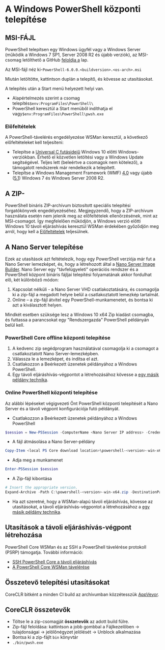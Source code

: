 # <a name="installing-powershell-core-on-windows"></a>A Windows PowerShell központi telepítése

## <a name="msi"></a>MSI-FÁJL

PowerShell telepítsen egy Windows ügyfél vagy a Windows Server (működik a Windows 7 SP1, Server 2008 R2 és újabb verziók), az MSI-csomag letölthető a GitHub [feloldja a][] lap.

Az MSI-fájl néz ki-`PowerShell-6.0.0.<buildversion>.<os-arch>.msi`
<!-- TODO: should be updated to point to the Download Center as well -->

Miután letöltötte, kattintson duplán a telepítő, és kövesse az utasításokat.

A telepítés után a Start menü helyezett helyi van.

* Alapértelmezés szerint a csomag telepítés`$env:ProgramFiles\PowerShell\`
* PowerShell keresztül a Start menüből indíthatja el vagy`$env:ProgramFiles\PowerShell\pwsh.exe`

### <a name="prerequisites"></a>Előfeltételek

A PowerShell-távelérés engedélyezése WSMan keresztül, a következő előfeltételeket kell teljesíteni:

* Telepítse a [Universal C futásidejű](https://www.microsoft.com/download/details.aspx?id=50410) Windows 10 előtti Windows-verziókban.
  Érhető el közvetlen letöltési vagy a Windows Update segítségével.
  Teljes lett (beleértve a csomagok nem kötelező), a támogatott rendszerek már rendelkezik a telepített.
* Telepítse a Windows Management Framework (WMF) [4.0](https://www.microsoft.com/download/details.aspx?id=40855) vagy újabb ([5.1](https://www.microsoft.com/download/details.aspx?id=54616)) Windows 7 és Windows Server 2008 R2.

## <a name="zip"></a>A ZIP-

PowerShell bináris ZIP-archívum biztosított speciális telepítési forgatókönyvek engedélyezéséhez.
Megjegyzendő, hogy a ZIP-archívum használata esetén nem jelenik meg az előfeltételek ellenőrzésének, mint az MSI-csomagot.
Így megfelelően működjön, a Windows verzió előtti Windows 10 távoli eljáráshívás keresztül WSMan érdekében győződjön meg arról, hogy kell a [Előfeltételek](#prerequisites) teljesülnek.

## <a name="deploying-on-nano-server"></a>A Nano Server telepítése

Ezek az utasítások azt feltételezik, hogy egy PowerShell verziója már fut a Nano Server lemezképet, és, hogy a létrehozott által a [Nano Server Image Builder](https://technet.microsoft.com/windows-server-docs/get-started/deploy-nano-server).
Nano Server egy "távfelügyeleti" operációs rendszer és a PowerShell központ bináris fájljai telepítési folyamatának akkor fordulhat elő, két különböző módon:

1. Kapcsolat nélküli - a Nano Server VHD csatlakoztatására, és csomagolja ki a zip-fájl a megadott helyre belül a csatlakoztatott lemezkép tartalmát.
1. Online – a zip-fájl átvitel egy PowerShell-munkamenetet, és bontsa ki azt a kiválasztott helyen.

Mindkét esetben szüksége lesz a Windows 10 x64 Zip kiadást csomagba, és futtassa a parancsokat egy "Rendszergazda" PowerShell példányán belül kell.

### <a name="offline-deployment-of-powershell-core"></a>PowerShell Core offline központi telepítése

1. A kedvenc zip segédprogram használatával csomagolja ki a csomagot a csatlakoztatott Nano Server-lemezképben.
1. Válassza le a lemezképet, és indítsa el azt.
1. Csatlakozzon a Beérkezett üzenetek példányához a Windows PowerShell.
1. Egy távoli eljáráshívás-végpontot a létrehozásához kövesse a [egy másik példány technika](#executed-by-another-instance-of-powershell-on-behalf-of-the-instance-that-it-will-register).

### <a name="online-deployment-of-powershell-core"></a>Online PowerShell központi telepítése

Az alábbi lépéseket végigvezeti Önt PowerShell központi telepítését a Nano Server és a távoli végpont konfigurációja futó példányát.

* Csatlakozzon a Beérkezett üzenetek példányához a Windows PowerShell

```powershell
$session = New-PSSession -ComputerName <Nano Server IP address> -Credential <An Administrator account on the system>
```

* A fájl átmásolása a Nano Server-példány

```powershell
Copy-Item <local PS Core download location>\powershell-<version>-win-x64.zip c:\ -ToSession $session
```

* Adja meg a munkamenet

```powershell
Enter-PSSession $session
```

* A Zip-fájl kibontása

```powershell
# Insert the appropriate version.
Expand-Archive -Path C:\powershell-<version>-win-x64.zip -DestinationPath "C:\PowerShellCore_<version>"
```

* Ha azt szeretné, hogy a WSMan-alapú távoli eljáráshívás, kövesse az utasításokat, a távoli eljáráshívás-végpontot a létrehozásához a [egy másik példány technika](../core-powershell/WSMan-Remoting-in-PowerShell-Core.md#executed-by-another-instance-of-powershell-on-behalf-of-the-instance-that-it-will-register).

## <a name="instructions-to-create-a-remoting-endpoint"></a>Utasítások a távoli eljáráshívás-végpont létrehozása

PowerShell Core WSMan és az SSH a PowerShell távelérése protokoll (PSRP) támogatja. További információ:

* [SSH PowerShell Core a távoli eljáráshívás][ssh-remoting]
* [A PowerShell Core WSMan távelérése][wsman-remoting]

## <a name="artifact-installation-instructions"></a>Összetevő telepítési utasításokat

CoreCLR bitként a minden CI build az archívumban közzétesszük [AppVeyor][].

## <a name="coreclr-artifacts"></a>CoreCLR összetevők

* Töltse le a zip-csomagját **összetevők** az adott build fülre.
* Zip-fájl feloldása: kattintson a jobb gombbal a Fájlkezelőben -> tulajdonságai -> jelölőnégyzet jelölését -> Unblock alkalmazása
* Bontsa ki a zip-fájlt `bin` könyvtár
* `./bin/pwsh.exe`

<!-- [download-center]: TODO -->
[feloldja a]: https://github.com/PowerShell/PowerShell/releases
[signing]: ../../tools/Sign-Package.ps1
[ssh-remoting]: ../core-powershell/SSH-Remoting-in-PowerShell-Core.md
[wsman-remoting]: ../core-powershell/WSMan-Remoting-in-PowerShell-Core.md
[AppVeyor]: https://ci.appveyor.com/project/PowerShell/powershell
